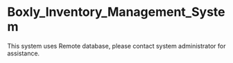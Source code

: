 # Boxly_Inventory_Management_System

This system uses Remote database, please contact system administrator for assistance.
